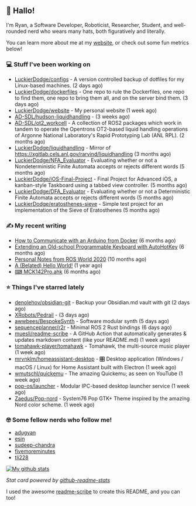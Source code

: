 ## 👋 Hallo!

I'm Ryan, a Software Developer, Roboticist, Researcher, Student, and well-rounded nerd who wears many hats, both figuratively and literally.

You can learn more about me at my [website](https://ryandlewis.dev), or check out some fun metrics below!

### 💻 Stuff I've been working on

- [LuckierDodge/configs](https://github.com/LuckierDodge/configs) - A version controlled backup of dotfiles for my Linux-based machines. (2 days ago)
- [LuckierDodge/dockerfiles](https://github.com/LuckierDodge/dockerfiles) - One repo to rule the Dockerfiles, one repo to find them, one repo to bring them all, and on the server bind them. (3 days ago)
- [LuckierDodge/website](https://github.com/LuckierDodge/website) - My personal website (1 week ago)
- [AD-SDL/hudson-liquidhandling](https://github.com/AD-SDL/hudson-liquidhandling) -  (3 weeks ago)
- [AD-SDL/ot2_workcell](https://github.com/AD-SDL/ot2_workcell) - A collection of ROS2 packages which work in tandem to operate the Opentrons OT2-based liquid handling operations of Argonne National Laboratory&#39;s Rapid Prototyping Lab (ANL RPL). (2 months ago)
- [LuckierDodge/liquidhandling](https://github.com/LuckierDodge/liquidhandling) - Mirror of https://xgitlab.cels.anl.gov/rarvind/liquidhandling (3 months ago)
- [LuckierDodge/NFA_Evaluator](https://github.com/LuckierDodge/NFA_Evaluator) - Evaluating whether or not a Nondeterministic Finite Automata accepts or rejects different words (5 months ago)
- [LuckierDodge/iOS-Final-Project](https://github.com/LuckierDodge/iOS-Final-Project) - Final Project for Advanced iOS, a kanban-style Taskboard using a tabbed view controller. (5 months ago)
- [LuckierDodge/DFA_Evaluator](https://github.com/LuckierDodge/DFA_Evaluator) - Evaluating whether or not a Deterministic Finite Automata accepts or rejects different words (5 months ago)
- [LuckierDodge/eratosthenes-sieve](https://github.com/LuckierDodge/eratosthenes-sieve) - Simple test project for an implementation of the Sieve of Eratosthenes (5 months ago)

### ✍ My recent writing

- [How to Communicate with an Arduino from Docker](https://ryandlewis.dev/posts/howtoarduinodocker/) (6 months ago)
- [Extending an Old-school Programmable Keyboard with AutoHotKey](https://ryandlewis.dev/posts/mck142pro/) (6 months ago)
- [Personal Notes from ROS World 2020](https://ryandlewis.dev/posts/rosworld2020/) (10 months ago)
- [A (Belated) Hello World!](https://ryandlewis.dev/posts/helloworld/) (1 year ago)
- [⌨ MCK142Pro.ahk](https://ryandlewis.dev/projects/mck142pro/) (6 months ago)

### ⭐ Things I've starred lately

- [denolehov/obsidian-git](https://github.com/denolehov/obsidian-git) - Backup your Obsidian.md vault with git (2 days ago)
- [XRobots/Pedrail](https://github.com/XRobots/Pedrail) -  (3 days ago)
- [awwbees/BespokeSynth](https://github.com/awwbees/BespokeSynth) - Software modular synth (5 days ago)
- [sequenceplanner/r2r](https://github.com/sequenceplanner/r2r) - Minimal ROS 2 Rust bindings (6 days ago)
- [muesli/readme-scribe](https://github.com/muesli/readme-scribe) - A GitHub Action that automatically generates &amp; updates markdown content (like your README.md) (1 week ago)
- [tomahawk-player/tomahawk](https://github.com/tomahawk-player/tomahawk) - Tomahawk, the multi-source music player (1 week ago)
- [mrvnklm/homeassistant-desktop](https://github.com/mrvnklm/homeassistant-desktop) - 🎛 Desktop application (Windows / macOS / Linux) for Home Assistant built with Electron (1 week ago)
- [wmutschl/quickemu](https://github.com/wmutschl/quickemu) - The amazing Quickemu; as seen on YouTube (1 week ago)
- [pop-os/launcher](https://github.com/pop-os/launcher) - Modular IPC-based desktop launcher service (1 week ago)
- [Zaedus/Pop-nord](https://github.com/Zaedus/Pop-nord) - System76 Pop GTK&#43; Theme inspired by the amazing Nord color scheme. (1 week ago)

### 🤓 Some fellow nerds who follow me!

- [adugyan](https://github.com/adugyan)
- [esin](https://github.com/esin)
- [sudeep-chandra](https://github.com/sudeep-chandra)
- [fivemoreminutes](https://github.com/fivemoreminutes)
- [tli228](https://github.com/tli228)

[![My github stats](https://github-readme-stats.vercel.app/api?username=luckierdodge&count_private=true&show_icons=true&theme=nord)](https://github.com/anuraghazra/github-readme-stats)

_Stat card powered by [github-readme-stats](https://github.com/anuraghazra/github-readme-stats)_

I used the awesome [readme-scribe](https://github.com/muesli/readme-scribe) to create this README, and you can too!

